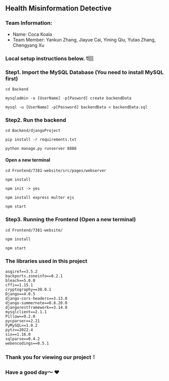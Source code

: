 ## Health Misinformation Detective
### Team Information:
 - Name: Coca Koala
 - Team Member: Yankun Zhang, Jiayue Cai, Yining Qiu, Yutao Zhang, Chengyang Xu

### Local setup instructions below. 👇🏼

### Step1. Import the MySQL Database (You need to install MySQL first)
```
cd Backend

mysqladmin -u [UserName] -p[Pasword] create backendData

mysql -u [UserName] -p[Password] backendData < backendData.sql

```

### Step2. Run the backend
```
cd Backend/djangoProject

pip install -r requirements.txt

python manage.py runserver 8888
```
#### Open a new terminal
```
cd Frontend/7381-website/src/pages/webserver

npm install

npm init -> yes
 
npm install express multer ejs

npm start

```

### Step3. Running the Frontend (Open a new terminal)
```
cd Frontend/7381-website/

npm install

npm start

```
### The libraries used in this project
```
asgiref==3.5.2
backports.zoneinfo==0.2.1
bleach==5.0.0
cffi==1.15.1
cryptography==38.0.1
Django==4.0.5
django-cors-headers==3.13.0
django-summernote==0.8.20.0
djangorestframework==3.14.0
mysqlclient==2.1.1
Pillow==9.2.0
pycparser==2.21
PyMySQL==1.0.2
pytz==2022.4
six==1.16.0
sqlparse==0.4.2
webencodings==0.5.1
```
### Thank you for viewing our project！ 
### Have a good day～ ❤️